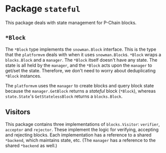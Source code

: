 # Package `stateful`

This package deals with state management for P-Chain blocks.

## `*Block`

The `*Block` type implements the `snowman.Block` interface.
This is the type that the `platformvm` deals with when it uses `snowman.Block`s.
`*Block` wraps a `blocks.Block` and a `manager`.
The `*Block` itself doesn't have any state.
The state is all held by the `manager`, and the `*Block` acts upon the `manager` to get/set the state.
Therefore, we don't need to worry about deduplicating `*Block` instances.

The `platformvm` uses the `manager` to create blocks and query block state because
the `manager.GetBlock` returns a _stateful_ block (`*Block`), whereas `state.State`'s `GetStatelessBlock` returns a `blocks.Block`.

## Visitors

This package contains three implementations of `blocks.Visitor`: `verifier`, `acceptor` and `rejector`.
These implement the logic for verifying, accepting and rejecting blocks.
Each implementation has a reference to a shared `*backend`, which maintains state, etc.
(The `manager` has a reference to the shared `*backend` as well.)

